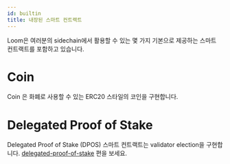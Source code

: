 ```yaml
---
id: builtin
title: 내장된 스마트 컨트랙트
---
```

Loom은 여러분의 sidechain에서 활용할 수 있는 몇 가지 기본으로 제공하는 스마트 컨트랙트를 포함하고 있습니다.

# Coin

Coin 은 화폐로 사용할 수 있는 ERC20 스타일의 코인을 구현합니다.

# Delegated Proof of Stake

Delegated Proof of Stake (DPOS) 스마트 컨트랙트는 validator election을 구현합니다. [delegated-proof-of-stake](delegated-proof-of-stake.html) 편을 보세요.